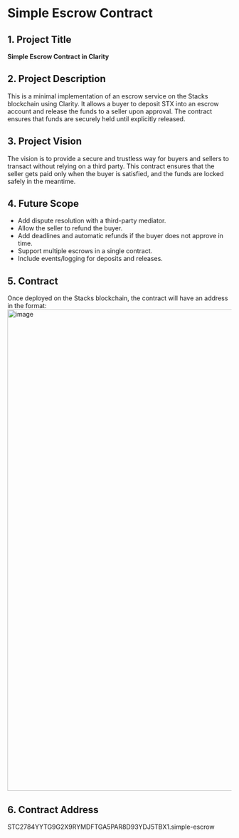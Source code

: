 # Simple Escrow Contract

## 1. Project Title
**Simple Escrow Contract in Clarity**

## 2. Project Description
This is a minimal implementation of an escrow service on the Stacks blockchain using Clarity. It allows a buyer to deposit STX into an escrow account and release the funds to a seller upon approval. The contract ensures that funds are securely held until explicitly released.

## 3. Project Vision
The vision is to provide a secure and trustless way for buyers and sellers to transact without relying on a third party. This contract ensures that the seller gets paid only when the buyer is satisfied, and the funds are locked safely in the meantime.

## 4. Future Scope
- Add dispute resolution with a third-party mediator.
- Allow the seller to refund the buyer.
- Add deadlines and automatic refunds if the buyer does not approve in time.
- Support multiple escrows in a single contract.
- Include events/logging for deposits and releases.

## 5. Contract 
Once deployed on the Stacks blockchain, the contract will have an address in the format:  
<img width="1920" height="1080" alt="image" src="https://github.com/user-attachments/assets/79e2c0b2-b1a7-482a-beb8-1c9aaa7e72e7" />

## 6. Contract Address
STC2784YYTG9G2X9RYMDFTGA5PAR8D93YDJ5TBX1.simple-escrow
